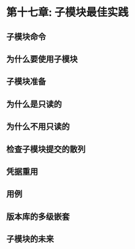 # 第十七章: 子模块最佳实践 #

## 子模块命令 ##

## 为什么要使用子模块 ##

## 子模块准备 ##

## 为什么是只读的 ##

## 为什么不用只读的 ##

## 检查子模块提交的散列 ##

## 凭据重用 ##

## 用例 ##

## 版本库的多级嵌套 ##

## 子模块的未来 ##

